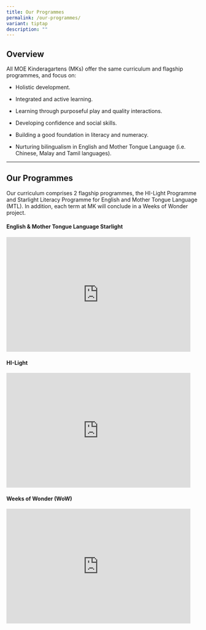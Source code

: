 ```yaml
---
title: Our Programmes
permalink: /our-programmes/
variant: tiptap
description: ""
---
```

<h2>Overview</h2>
<p>All MOE Kinderagartens (MKs) offer the same curriculum and flagship programmes,
and focus on:</p>
<ul data-tight="true" class="tight">
<li>
<p>Holistic development.</p>
</li>
<li>
<p>Integrated and active learning.</p>
</li>
<li>
<p>Learning through purposeful play and quality interactions.</p>
</li>
<li>
<p>Developing confidence and social skills.</p>
</li>
<li>
<p>Building a good foundation in literacy and numeracy.</p>
</li>
<li>
<p>Nurturing bilingualism in English and Mother Tongue Language (i.e. Chinese,
Malay and Tamil languages).</p>
</li>
</ul>
<hr>
<h2>Our Programmes</h2>
<p>Our curriculum comprises 2 flagship programmes, the HI-Light Programme
and Starlight Literacy Programme for English and Mother Tongue Language
(MTL). In addition, each term at MK will conclude in a Weeks of Wonder
project.</p>
<h4>English &amp; Mother Tongue Language Starlight</h4>
<div class="iframe-wrapper">
<iframe height="299" width="480" allowfullscreen="true" frameborder="0" src="https://docs.google.com/presentation/d/e/2PACX-1vQgzcJwZHng6oM_r6bQVKt2lHAZk97f6AieCwSK9fj8e1-BDuM3qQLg2eO7O6yoD9W-iDlLcOUSfUrx/embed?start=false&amp;loop=false&amp;delayms=3000"></iframe>
</div>
<p></p>
<h4>HI-Light</h4>
<div class="iframe-wrapper">
<iframe height="299" width="480" allowfullscreen="true" frameborder="0" src="https://docs.google.com/presentation/d/e/2PACX-1vST1KTZ-oBIX-lZE7bu02TIKO8ok2-FS4Q8NeNcdnd5OmoHgVFecDaevF9iR-05SCkWt9WxctAKtiEb/embed?start=false&amp;loop=false&amp;delayms=3000"></iframe>
</div>
<p></p>
<h4>Weeks of Wonder (WoW)</h4>
<div class="iframe-wrapper">
<iframe height="299" width="480" allowfullscreen="true" frameborder="0" src="https://docs.google.com/presentation/d/e/2PACX-1vTno1LncSyc-WH0c_sRfsOu3dA4V0XKKGAjxBAv_d4htOq-AuX8C24EmInzeKnD0BFfX-OVIKGQwB8S/embed?start=false&amp;loop=false&amp;delayms=3000"></iframe>
</div>
<p></p>